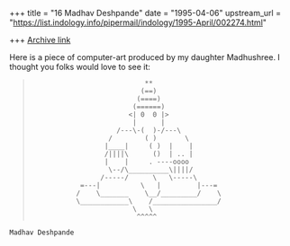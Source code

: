+++
title = "16 Madhav Deshpande"
date = "1995-04-06"
upstream_url = "https://list.indology.info/pipermail/indology/1995-April/002274.html"

+++
[Archive link](https://list.indology.info/pipermail/indology/1995-April/002274.html)

Here is a piece of computer-art produced by my daughter Madhushree.  I 
thought you folks would love to see it:


>                                 **
>                                (==)
>                               (====)
>                              (======)
>                             <| 0  0 |>
>                              |      |
>                          /---\-(  )-/---\
>                        /        ( )       \
>                       |____|     ( )  |    |
>                       /||||\      ()  | .. |
>                       |    |     . ----oooo
>                        \--/\__________\||||/
>                      /-----/      \   \-----\
>                 =---|          \   |         |---=
>                /    \_______    \__/_________/    \
>                \____________\    /________________/
>                              \   \
>                               ^^^^^

	Madhav Deshpande





